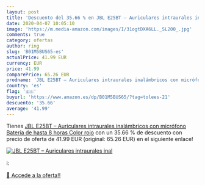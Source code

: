 ```yaml
---
layout: post
title: 'Descuento del 35.66 % en JBL E25BT – Auriculares intraurales inal'
date: 2020-04-07 10:05:10
image: 'https://m.media-amazon.com/images/I/31ogtDXA6LL._SL200_.jpg'
comments: true
category: ofertas
author: ring
slug: 'B01M5BUS65-es'
actualPrice: 41.99 EUR
currency: EUR
price: 41.99
comparePrice: 65.26 EUR
prodname: 'JBL E25BT – Auriculares intraurales inalámbricos con micrófono  Batería de hasta 8 horas  Color rojo'
country: 'es'
flag: '🇪🇸'
buyurl: 'https://www.amazon.es/dp/B01M5BUS65/?tag=tolees-21'
descuento: '35.66'
average: '41.99'
---
```


Tienes [JBL E25BT – Auriculares intraurales inalámbricos con micrófono  Batería de hasta 8 horas  Color rojo](https://www.amazon.es/dp/B01M5BUS65/?tag=tolees-21) con un 35.66 % de descuento con precio de oferta de 41.99 EUR (original: 65.26 EUR) en el siguiente enlace!

[![JBL E25BT – Auriculares intraurales inal](https://m.media-amazon.com/images/I/31ogtDXA6LL._SL200_.jpg)](https://www.amazon.es/dp/B01M5BUS65/?tag=tolees-21)

ℹ️:


[🛒 Accede a la oferta!!](https://www.amazon.es/dp/B01M5BUS65/?tag=tolees-21)
